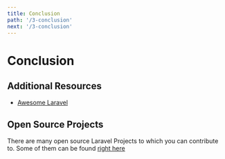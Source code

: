 ```yaml
---
title: Conclusion
path: '/3-conclusion'
next: '/3-conclusion'
---
```

# Conclusion

## Additional Resources

- [Awesome Laravel](https://github.com/chiraggude/awesome-laravel/blob/master/README.md)

## Open Source Projects

There are many open source Laravel Projects to which you can contribute to. Some of them can be found [right here](http://openlaravel.com/)
